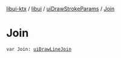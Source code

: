 [libui-ktx](../../index.md) / [libui](../index.md) / [uiDrawStrokeParams](index.md) / [Join](./-join.md)

# Join

`var Join: `[`uiDrawLineJoin`](../ui-draw-line-join.md)